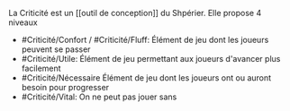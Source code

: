 La Criticité est un [[outil de conception]] du Shpérier. Elle propose 4 niveaux

* #Criticité/Confort / #Criticité/Fluff: Élément de jeu dont les joueurs peuvent se passer
* #Criticité/Utile: Élément de jeu permettant aux joueurs d'avancer plus facilement
* #Criticité/Nécessaire Élément de jeu dont les joueurs ont ou auront besoin pour progresser
* #Criticité/Vital: On ne peut pas jouer sans
